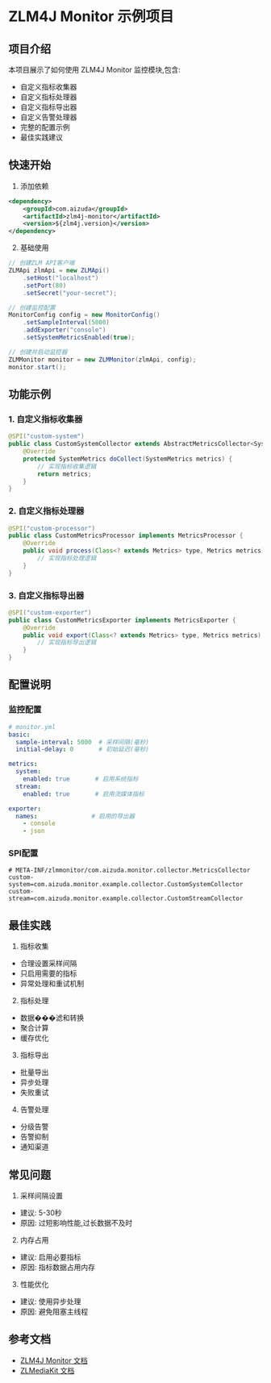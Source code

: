 # ZLM4J Monitor 示例项目

## 项目介绍
本项目展示了如何使用 ZLM4J Monitor 监控模块,包含:
- 自定义指标收集器
- 自定义指标处理器
- 自定义指标导出器
- 自定义告警处理器
- 完整的配置示例
- 最佳实践建议

## 快速开始

1. 添加依赖
```xml
<dependency>
    <groupId>com.aizuda</groupId>
    <artifactId>zlm4j-monitor</artifactId>
    <version>${zlm4j.version}</version>
</dependency>
```

2. 基础使用
```java
// 创建ZLM API客户端
ZLMApi zlmApi = new ZLMApi()
    .setHost("localhost")
    .setPort(80)
    .setSecret("your-secret");

// 创建监控配置
MonitorConfig config = new MonitorConfig()
    .setSampleInterval(5000)
    .addExporter("console")
    .setSystemMetricsEnabled(true);

// 创建并启动监控器
ZLMMonitor monitor = new ZLMMonitor(zlmApi, config);
monitor.start();
```

## 功能示例

### 1. 自定义指标收集器
```java
@SPI("custom-system")
public class CustomSystemCollector extends AbstractMetricsCollector<SystemMetrics> {
    @Override
    protected SystemMetrics doCollect(SystemMetrics metrics) {
        // 实现指标收集逻辑
        return metrics;
    }
}
```

### 2. 自定义指标处理器
```java
@SPI("custom-processor")
public class CustomMetricsProcessor implements MetricsProcessor {
    @Override
    public void process(Class<? extends Metrics> type, Metrics metrics) {
        // 实现指标处理逻辑
    }
}
```

### 3. 自定义指标导出器
```java
@SPI("custom-exporter")
public class CustomMetricsExporter implements MetricsExporter {
    @Override
    public void export(Class<? extends Metrics> type, Metrics metrics) {
        // 实现指标导出逻辑
    }
}
```

## 配置说明

### 监控配置
```yaml
# monitor.yml
basic:
  sample-interval: 5000  # 采样间隔(毫秒)
  initial-delay: 0       # 初始延迟(毫秒)

metrics:
  system:
    enabled: true       # 启用系统指标
  stream:
    enabled: true       # 启用流媒体指标

exporter:
  names:               # 启用的导出器
    - console
    - json
```

### SPI配置
```
# META-INF/zlmmonitor/com.aizuda.monitor.collector.MetricsCollector
custom-system=com.aizuda.monitor.example.collector.CustomSystemCollector
custom-stream=com.aizuda.monitor.example.collector.CustomStreamCollector
```

## 最佳实践

1. 指标收集
- 合理设置采样间隔
- 只启用需要的指标
- 异常处理和重试机制

2. 指标处理
- 数据���滤和转换
- 聚合计算
- 缓存优化

3. 指标导出
- 批量导出
- 异步处理
- 失败重试

4. 告警处理
- 分级告警
- 告警抑制
- 通知渠道

## 常见问题

1. 采样间隔设置
- 建议: 5-30秒
- 原因: 过短影响性能,过长数据不及时

2. 内存占用
- 建议: 启用必要指标
- 原因: 指标数据占用内存

3. 性能优化
- 建议: 使用异步处理
- 原因: 避免阻塞主线程

## 参考文档

- [ZLM4J Monitor 文档](https://gitee.com/aizuda/zlm4j/tree/main/zlm4j-monitor)
- [ZLMediaKit 文档](https://github.com/ZLMediaKit/ZLMediaKit)